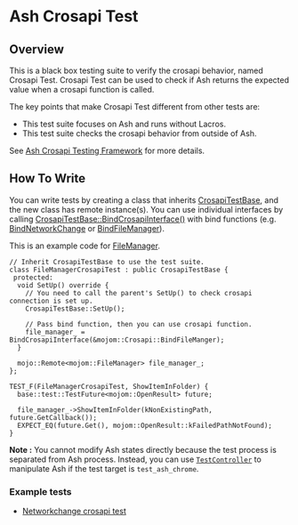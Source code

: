 # Ash Crosapi Test

## Overview

This is a black box testing suite to verify the crosapi behavior, named Crosapi Test.
Crosapi Test can be used to check if Ash returns the expected value when a crosapi function is
called.

The key points that make Crosapi Test different from other tests are:
* This test suite focuses on Ash and runs without Lacros.
* This test suite checks the crosapi behavior from outside of Ash.

See [Ash Crosapi Testing Framework](https://docs.google.com/document/d/1S-dTDiEI-oE8L8BvgoIe4hD_yDNBrULEjA8V2QSbKiA/edit?usp=sharing&resourcekey=0-q0gxab28Z-mQqE_QtdYvfg) for more details.


## How To Write

You can write tests by creating a class that inherits [CrosapiTestBase](https://source.chromium.org/chromium/chromium/src/+/main:chrome/browser/ash/crosapi/test/crosapi_test_base.h), and the new class has remote instance(s). You can use individual interfaces by calling [CrosapiTestBase::BindCrosapiInterface()](https://source.chromium.org/chromium/chromium/src/+/main:chrome/browser/ash/crosapi/test/crosapi_test_base.h) with bind functions (e.g. [BindNetworkChange](https://source.chromium.org/chromium/chromium/src/+/main:chromeos/crosapi/mojom/crosapi.mojom?q=BindNetworkChange%20f:crosapi.mojom) or [BindFileManager](https://source.chromium.org/chromium/chromium/src/+/main:chromeos/crosapi/mojom/crosapi.mojom?q=BindFileManager%20f:crosapi.mojom)).

This is an example code for [FileManager](https://source.chromium.org/chromium/chromium/src/+/main:chromeos/crosapi/mojom/file_manager.mojom).

```
// Inherit CrosapiTestBase to use the test suite.
class FileManagerCrosapiTest : public CrosapiTestBase {
 protected:
  void SetUp() override {
    // You need to call the parent's SetUp() to check crosapi connection is set up.
    CrosapiTestBase::SetUp();

    // Pass bind function, then you can use crosapi function.
    file_manager_ = BindCrosapiInterface(&mojom::Crosapi::BindFileManger);
  }

  mojo::Remote<mojom::FileManager> file_manager_;
};

TEST_F(FileManagerCrosapiTest, ShowItemInFolder) {
  base::test::TestFuture<mojom::OpenResult> future;

  file_manager_->ShowItemInFolder(kNonExistingPath, future.GetCallback());
  EXPECT_EQ(future.Get(), mojom::OpenResult::kFailedPathNotFound);
}
```

**Note :** You cannot modify Ash states directly because the test process is separated from Ash process. Instead, you
can use [`TestController`](https://source.chromium.org/chromium/chromium/src/+/main:chromeos/crosapi/mojom/test_controller.mojom) to manipulate Ash if the test target is `test_ash_chrome`.

### Example tests
* [Networkchange crosapi test](https://source.chromium.org/chromium/chromium/src/+/main:chrome/browser/ash/crosapi/test/network_change_ash_crosapitest.cc)
